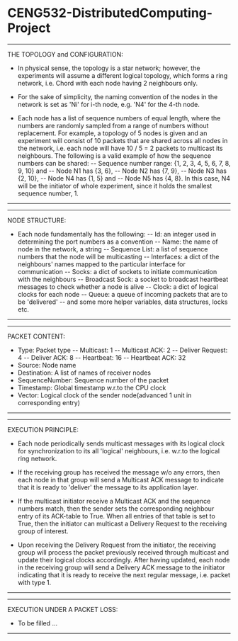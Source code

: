 # CENG532-DistributedComputing-Project
*****************************************************************
THE TOPOLOGY and CONFIGURATION:
- In physical sense, the topology is a star network; however, the 
experiments will assume a different logical topology, which forms a 
ring network, i.e. Chord with each node having 2 neighbours only.

- For the sake of simplicity, the naming convention of the nodes 
in the network is set as 'Ni' for i-th node, e.g. 'N4' for the 4-th
node.

- Each node has a list of sequence numbers of equal length, where 
the numbers are randomly sampled from a range of numbers without 
replacement. For example, a topology of 5 nodes is given and an 
experiment will consist of 10 packets that are shared across 
all nodes in the network, i.e. each node will have 10 / 5 = 2 
packets to multicast its neighbours. The following is a valid 
example of how the sequence numbers can be shared:
	-- Sequence number range: {1, 2, 3, 4, 5, 6, 7, 8, 9, 10} and 
	-- Node N1 has {3, 6}, 
	-- Node N2 has {7, 9}, 
	-- Node N3 has {2, 10}, 
	-- Node N4 has {1, 5} and 
	-- Node N5 has {4, 8}.
	In this case, N4 will be the initiator of whole experiment, 
	since it holds the smallest sequence number, 1.
*****************************************************************

*****************************************************************
NODE STRUCTURE:
- Each node fundamentally has the following:
	-- Id: an integer used in determining the port numbers as 
			a convention
	-- Name: the name of node in the network, a string
	-- Sequence List: a list of sequence numbers that the node 
						will be multicasting
	-- Interfaces: a dict of the neighbours' names mapped to 
					the particular interface for communication
	-- Socks: a dict of sockets to initiate communication with 
				the neighbours
	-- Broadcast Sock: a socket to broadcast heartbeat messages 
						to check whether a node is alive
	-- Clock: a dict of logical clocks for each node
	-- Queue: a queue of incoming packets that are to be 'delivered'
	-- and some more helper variables, data structures, locks etc.
*****************************************************************

*****************************************************************
PACKET CONTENT:
- Type: Packet type
		-- Multicast: 1
		-- Multicast ACK: 2
		-- Deliver Request: 4
		-- Deliver ACK: 8
		-- Heartbeat: 16
		-- Heartbeat ACK: 32
- Source: Node name
- Destination: A list of names of receiver nodes
- SequenceNumber: Sequence number of the packet
- Timestamp: Global timestamp w.r.to the CPU clock
- Vector: Logical clock of the sender node(advanced 1 unit in
			corresponding entry)
*****************************************************************

*****************************************************************
EXECUTION PRINCIPLE:
- Each node periodically sends multicast messages with its logical 
clock for synchronization to its all 'logical' neighbours, i.e. 
w.r.to the logical ring network.

- If the receiving group has received the message w/o any errors, 
then each node in that group will send a Multicast ACK message to 
indicate that it is ready to 'deliver' the message to its application 
layer.

- If the multicast initiator receive a Multicast ACK and the sequence 
numbers match, then the sender sets the corresponding neighbour entry 
of its ACK-table to True. When all entries of that table is set to 
True, then the initiator can multicast a Delivery Request to the 
receiving group of interest.

- Upon receiving the Delivery Request from the initiator, the receiving 
group will process the packet previously received through multicast 
and update their logical clocks accordingly. After having updated, 
each node in the receiving group will send a Delivery ACK message to 
the initiator indicating that it is ready to receive the next regular 
message, i.e. packet with type 1.
*****************************************************************

*****************************************************************
EXECUTION UNDER A PACKET LOSS:
- To be filled ...
*****************************************************************
